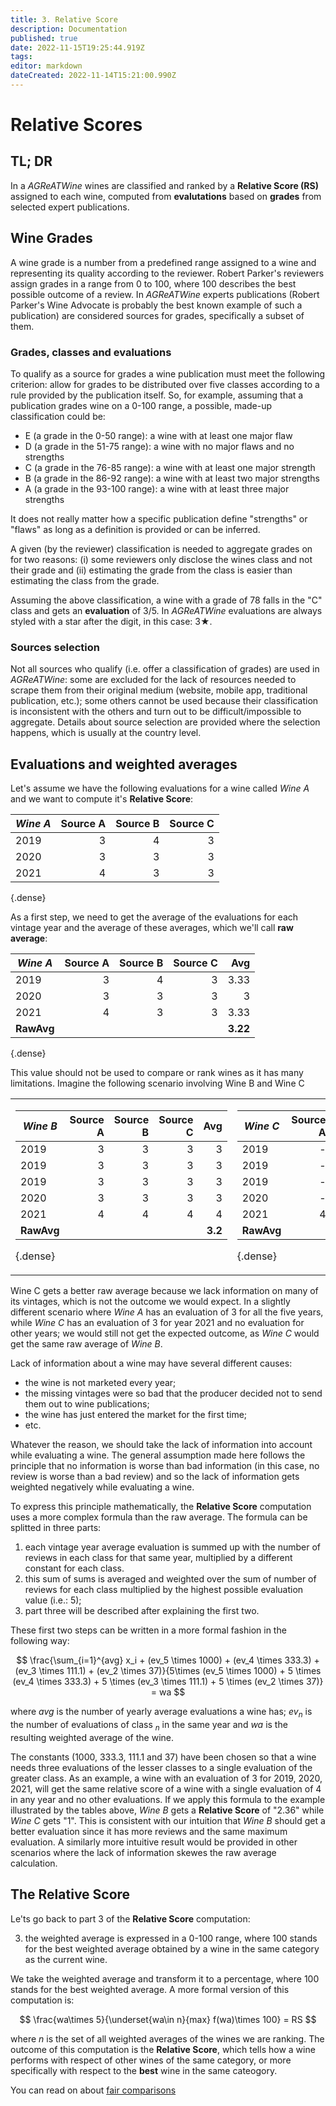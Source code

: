 ```yaml
---
title: 3. Relative Score
description: Documentation
published: true
date: 2022-11-15T19:25:44.919Z
tags: 
editor: markdown
dateCreated: 2022-11-14T15:21:00.990Z
---
```


# Relative Scores

## TL; DR
In a *AGReATWine* wines are classified and ranked by a **Relative Score (RS)**  assigned to each wine, computed from **evalutations** based on **grades** from selected expert publications.

## Wine Grades
A wine grade is a number from a predefined range assigned to a wine and representing its quality according to the reviewer. Robert Parker's reviewers assign grades in a range from 0 to 100, where 100 describes the best possible outcome of a review. In *AGReATWine* experts publications (Robert Parker's Wine Advocate is probably the best known example of such a publication) are considered sources for grades, specifically a subset of them. 

### Grades, classes and evaluations
To qualify as a source for grades a wine publication must meet the following criterion: allow for grades to be distributed over five classes according to a rule provided by the publication itself. So, for example, assuming that a publication grades wine on a 0-100 range, a possible, made-up classification could be:

- E (a grade in the 0-50 range): a wine with at least one major flaw
- D (a grade in the 51-75 range): a wine with no major flaws and no strengths 
- C (a grade in the 76-85 range): a wine with at least one major strength
- B (a grade in the 86-92 range): a wine with at least two major strengths
- A (a grade in the 93-100 range): a wine with at least three major strengths

It does not really matter how a specific publication define "strengths" or "flaws" as long as a definition is provided or can be inferred. 

A given (by the reviewer) classification is needed to aggregate grades on for two reasons: (i) some reviewers only disclose the wines class and not their grade and (ii) estimating the grade from the class is easier than estimating the class from the grade.  

Assuming the above classification, a wine with a grade of 78 falls in the "C" class and gets an **evaluation** of 3/5. In *AGReATWine* evaluations are always styled with a star after the digit, in this case: 3★.

### Sources selection
Not all sources who qualify (i.e. offer a classification of grades) are used in *AGReATWine*: some are excluded for the lack of resources needed to scrape them from their original medium (website, mobile app, traditional publication, etc.); some others cannot be used because their classification is inconsistent with the others and turn out to be difficult/impossible to aggregate. Details about source selection are provided where the selection happens, which is usually at the country level.

## Evaluations and weighted averages

Let's assume we have the following evaluations for a wine called *Wine A* and we want to compute it's **Relative Score**: 


|_Wine A_| Source A | Source B | Source C |
|----|----------:|----------:|----------:|
|2019|    3     |    4     |    3     |
|2020|    3     |    3     |    3     |
|2021|    4     |    3     |    3     |
{.dense}

As a first step, we need to get the average of the evaluations for each vintage year and the average of these averages, which we'll call **raw average**:

|_Wine A_| Source A | Source B | Source C | Avg |
|----|----------:|----------:|----------:|----:|
|2019|    3     |    4     |    3     | 3.33|
|2020|    3     |    3     |    3     | 3   |
|2021|    4     |    3     |    3     | 3.33|
|**RawAvg**||||**3.22**|
{.dense}

This value should not be used to compare or rank wines as it has many limitations. Imagine the following scenario involving Wine B and Wine C 

<table>
<tr><td>

|_Wine B_| Source A | Source B | Source C | Avg | 
|----|----------:|----------:|----------:|-----:|
|2019|    3      |    3      |    3      | 3    |
|2019|    3      |    3      |    3      | 3    |
|2019|    3      |    3      |    3      | 3    |
|2020|    3      |    3      |    3      | 3    |
|2021|    4      |    4      |    4      | 4    |
|**RawAvg**||||**3.2**|
{.dense}

</td><td>  
  
|_Wine C_| Source A | Source B | Source C | Avg | 
|----|----------:|----------:|----------:|-----:|
|2019|    -      |    -      |    -      | na   |
|2019|    -      |    -      |    -      | na   |
|2019|    -      |    -      |    -      | na   |
|2020|    -      |    -      |    -      | na   |
|2021|    4      |    -      |    -      | 4    |
|**RawAvg**||||**4**|
{.dense}
  
</td></tr> </table>

Wine C gets a better raw average because we lack information on many of its vintages, which is not the outcome we would expect. In a slightly different scenario where *Wine A* has an evaluation of 3 for all the five years, while *Wine C* has an evaluation of 3 for year 2021 and no evaluation for other years; we would still not get the expected outcome, as _Wine C_ would get the same raw average of _Wine B_.  

Lack of information about a wine may have several different causes:

- the wine is not marketed every year;
- the missing vintages were so bad that the producer decided not to send them out to wine publications;
- the wine has just entered the market for the first time;
- etc.

Whatever the reason, we should take the lack of information into account while evaluating a wine. The general assumption made here follows the principle that no information is worse than bad information (in this case, no review is worse than a bad review) and so the lack of information gets weighted negatively while evaluating a wine. 

To express this principle mathematically, the **Relative Score** computation uses a more complex formula than the raw average. The formula can be splitted in three parts:

1. each vintage year average evaluation is summed up with the number of reviews in each class for that same year, multiplied by a different constant for each class.
2. this sum of sums is averaged and weighted over the sum of number of reviews for each class multiplied by the highest possible evaluation value (i.e.: 5);
3. part three will be described after explaining the first two.

These first two steps can be written in a more formal fashion in the following way:


$$
\frac{\sum_{i=1}^{avg} x_i + (ev_5 \times 1000) + (ev_4 \times 333.3) + (ev_3 \times 111.1) + (ev_2 \times 37)}{5\times (ev_5 \times 1000) + 5 \times (ev_4 \times 333.3) +  5  \times (ev_3 \times 111.1) + 5 \times (ev_2 \times 37)} = wa
$$

where $avg$ is the number of yearly average evaluations a wine has; $ev_n$ is the number of evaluations of class $_n$ in the same year and $wa$ is the resulting weighted average of the wine.

The constants (1000, 333.3, 111.1 and 37) have been chosen so that a wine needs three evaluations of the lesser classes to a single evaluation of the greater class. As an example, a wine with an evaluation of 3 for 2019, 2020, 2021, will get the same relative score of a wine with a single evaluation of 4 in any year and no other evaluations. If we apply this formula to the example illustrated by the tables above, _Wine B_ gets a **Relative Score** of "2.36" while _Wine C_ gets "1". This is consistent with our intuition that _Wine B_ should get a better evaluation since it has more reviews and the same maximum evaluation. A similarly more intuitive result would be provided in other scenarios where the lack of information skewes the raw average calculation.

## The Relative Score

Le'ts go back to part 3 of the **Relative Score** computation:

3. the weighted average is expressed in a 0-100 range, where 100 stands for the best weighted average obtained by a wine in the same category as the current wine.

We take the weighted average and transform it to a percentage, where 100 stands for the best weighted average. A more formal version of this computation is:

$$
\frac{wa\times 5}{\underset{wa\in n}{max} f(wa)\times 100} = RS
$$

where $n$ is the set of all weighted averages of the wines we are ranking. The outcome of this computation is the **Relative Score**, which tells how a wine performs with respect of other wines of the same category, or more specifically with respect to the **best** wine in the same cateogory.

You can read on about [fair comparisons](/Documentation/wine-categories) 